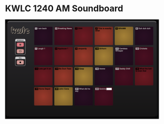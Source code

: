 # KWLC 1240 AM Soundboard

![Image of KWLC Soundboard](https://github.com/augusthalverson/soundboard/blob/main/image.png?raw=true)

